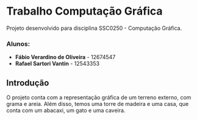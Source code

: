 # Trabalho Computação Gráfica

Projeto desenvolvido para disciplina SSC0250 - Computação Gráfica.

### Alunos:
*  **Fábio Verardino de Oliveira** - 12674547
*  **Rafael Sartori Vantin** - 12543353

## Introdução

O projeto conta com a representação gráfica de um terreno externo, com grama e areia. Além disso, temos uma torre de madeira e uma casa, que conta com um abacaxi, um gato e uma caveira.
